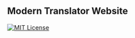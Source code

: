 ## Modern Translator Website
[![MIT License](http://img.shields.io/:license-mit-blue.svg)](https://github.com/modern-translator/website/blob/master/LICENSE)
